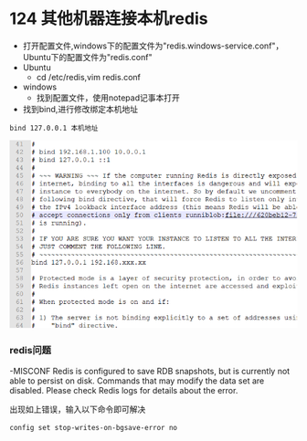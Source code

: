 # 124 其他机器连接本机redis

* 打开配置文件,windows下的配置文件为"redis.windows-service.conf"，Ubuntu下的配置文件为"redis.conf"
* Ubuntu
  * cd /etc/redis,vim redis.conf
* windows
  * 找到配置文件，使用notepad记事本打开
* 找到bind,进行修改绑定本机地址

```text
bind 127.0.0.1 本机地址
```

![](../.gitbook/assets/124.2.png)



### redis问题

-MISCONF Redis is configured to save RDB snapshots, but is currently not able to persist on disk. Commands that may modify the data set are disabled. Please check Redis logs for details about the error.

出现如上错误，输入以下命令即可解决

```
config set stop-writes-on-bgsave-error no
```



